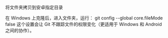 将文件夹拷贝到安卓指定目录


在 Windows 上克隆后，进入文件夹，运行：
git config --global core.fileMode false
这个设置会让 Git 不跟踪文件的权限变化（更适用于 Windows 和 Android 之间的协作）。